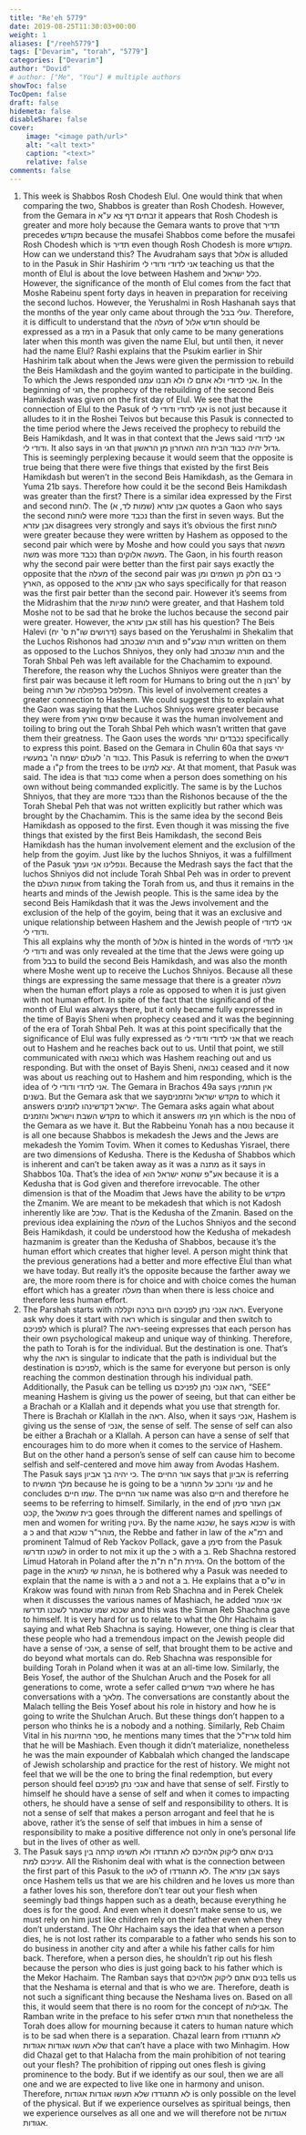 ```yaml
---
title: "Re'eh 5779"
date: 2019-08-25T11:30:03+00:00
weight: 1
aliases: ["/reeh5779"]
tags: ["Devarim", "torah", "5779"]
categories: ["Devarim"]
author: "Dovid"
# author: ["Me", "You"] # multiple authors
showToc: false
TocOpen: false
draft: false
hidemeta: false
disableShare: false
cover:
    image: "<image path/url>"
    alt: "<alt text>"
    caption: "<text>"
    relative: false
comments: false
---
```

1) This week is Shabbos Rosh Chodesh Elul. One would think that when comparing the two, Shabbos is greater than Rosh Chodesh. However, from the Gemara in זבחים דף צא ע"א it appears that Rosh Chodesh is greater and more holy because the Gemara wants to prove that תדיר precedes מקודש because the musafei Shabbos come before the musafei Rosh Chodesh which is תדיר even though Rosh Chodesh is more מקודש. How can we understand this?
The Avudraham says that אלול is alluded to in the Pasuk in Shir Hashirim אני לדודי ודודי לי teaching us that the month of Elul is about the love between Hashem and כלל ישראל. However, the significance of the month of Elul comes from the fact that Moshe Rabeinu spent forty days in heaven in preparation for receiving the second luchos. However, the Yerushalmi in Rosh Hashanah says that the months of the year only came about through the עולי בבל. Therefore, it is difficult to understand that the מעלה of חודש אלול should be expressed as a רמז in a Pasuk that only came to be many generations later when this month was given the name Elul, but until then, it never had the name Elul?
Rashi explains that the Psukim earlier in Shir Hashirim talk about when the Jews were given the permission to rebuild the Beis Hamikdash and the goyim wanted to participate in the building. To which the Jews responded אני לדודי ולא אתם לו ולא תבנו עמנו. In the beginning of חגי, the prophecy of the rebuilding of the second Beis Hamikdash was given on the first day of Elul. We see that the connection of Elul to the Pasuk of אני לדודי ודודי לי is not just because it alludes to it in the Roshei Teivos but because this Pasuk is connected to the time period where the Jews received the prophecy to rebuild the Beis Hamikdash, and It was in that context that the Jews said אני לדודי ודודי לי.
It also says in חגי that גדול יהיה כבוד הבית הזה האחרון מן הראשון. This is seemingly perplexing because it would seem that the opposite is true being that there were five things that existed by the first Beis Hamikdash but weren’t in the second Beis Hamikdash, as the Gemara in Yuma 21b says. Therefore how could it be the second Beis Hamikdash was greater than the first?
There is a similar idea expressed by the First and second לוחות. The אבן עזרא (שמות לד, א) quotes a Gaon who says the second לוחות were more נכבד than the first in seven ways. But the אבן עזרא disagrees very strongly and says it’s obvious the first לוחות were greater because they were written by Hashem as opposed to the second pair which were by Moshe and how could you says that מעשה משה was more נכבד than מעשה אלוקים. The Gaon, in his fourth reason why the second pair were better than the first pair says exactly the opposite that the מעלה of the second pair was כי בם חלק מן השמים ומן הארץ, as opposed to the אבן עזרא who says specifically for that reason was the first pair better than the second pair.
However it’s seems from the Midrashim that the לוחות שניות were greater, and that Hashem told Moshe not to be sad that he broke the luchos because the second pair were greater. However, the אבן עזרא still has his question? The Beis Halevi (דרושים שו"ת ס' יח) says based on the Yerushalmi in Shekalim that the Luchos Rishonos had תורה שבכתב and תורה שבע"פ written on them as opposed to the Luchos Shniyos, they only had תורה שבכתב and the Torah Shbal Peh was left available for the Chachamim to expound. Therefore, the reason why the Luchos Shniyos were greater than the first pair was because it left room for Humans to bring out the רצון ה'  by being מפלפל בפלפולה של תורה. This level of involvement creates a greater connection to Hashem. We could suggest this to explain what the Gaon was saying that the Luchos Shniyos were greater because they were from שמים וארץ because it was the human involvement and toiling to bring out the Torah Shbal Peh which wasn’t written that gave them their greatness.
The Gaon uses the words נכבדים יותר specifically to express this point. Based on the Gemara in Chulin 60a that says יהי כבוד ה' לעולם ישמח ה' במעשיו. This Pasuk is referring to when the דשאים made a ק"ו from the trees to be יצא למינו. At that moment, that Pasuk was said. The idea is that כבוד come when a person does something on his own without being commanded explicitly. The same is by the Luchos Shniyos, that they are more נכבד than the Rishonos because of the the Torah Shebal Peh that was not written explicitly but rather which was brought by the Chachamim.
This is the same idea by the second Beis Hamikdash as opposed to the first. Even though it was missing the five things that existed by the first Beis Hamikdash, the second Beis Hamikdash has the human involvement element and the exclusion of the help from the goyim. Just like by the luchos Shniyos, it was a fulfillment of the Pasuk ונפלינו אני ועמך. Because the Medrash says the fact that the luchos Shniyos did not include Torah Shbal Peh was in order to prevent the אומות העולם from taking the Torah from us, and thus it remains in the hearts and minds of the Jewish people. This is the same idea by the second Beis Hamikdash that it was the Jews involvement and the exclusion of the help of the goyim, being that it was an exclusive and unique relationship between Hashem and the Jewish people of אני לדודי ודודי לי.  
This all explains why the month of אלול is hinted in the words of אני לדודי ודודי לי and was only revealed at the time that the Jews were going up from בבל to build the second Beis Hamikdash, and was also the month where Moshe went up to receive the Luchos Shniyos. Because all these things are expressing the same message that there is a greater מעלה when the human effort plays a role as opposed to when it is just given with not human effort.
In spite of the fact that the significand of the month of Elul was always there, but it only became fully expressed in the time of Bayis Sheni when prophecy ceased and it was the beginning of the era of Torah Shbal Peh. It was at this point specifically that the significance of Elul was fully expressed as אני לדודי ודודי לי that we reach out to Hashem and he reaches back out to us. Until that point, we still communicated with נבואה which was Hashem reaching out and us responding. But with the onset of Bayis Sheni, נבואה ceased and it now was about us reaching out to Hashem and him responding, which is the idea of אני לדודי ודודי לי.
The Gemara in Brachos 49a says אין חותמין בשנים. But the Gemara ask that we sayמקדש ישראל והזמנים to which it answers ישראל דקדשינהו לזמנים. The Gemara asks again what about מקדש השבת וישראל והזמנים to which it answers חוץ מזו which is the נוסח of the Gemara as we have it. But the Rabbeinu Yonah has a נוסח because it is all one because Shabbos is mekadesh the Jews and the Jews are mekadesh the Yomim Tovim. When it comes to Kedushas Yisrael, there are two dimensions of Kedusha. There is the Kedusha of Shabbos which is inherent and can’t be taken away as it was a מתנה as it says in Shabbos 10a. That’s the idea of אע"פ שחטא ישראל הוא because it is a Kedusha that is God given and therefore irrevocable. The other dimension is that of the Moadim that Jews have the ability to be מקדש the Zmanim. We are meant to be mekadesh that which is not Kadosh inherently like are שכל. That is the Kedusha of the Zmanin. Based on the previous idea explaining the מעלה of the Luchos Shniyos and the second Beis Hamikdash, it could be understood how the Kedusha of mekadesh hazmanim is greater than the Kedusha of Shabbos, because it’s the human effort which creates that higher level.
A person might think that the previous generations had a better and more effective Elul than what we have today. But really it’s the opposite because the farther away we are, the more room there is for choice and with choice comes the human effort which has a greater מעלה than when there is less choice and therefore less human effort.  
2) The Parshah starts with ראה אנכי נתן לפניכם היום ברכה וקללה. Everyone ask why does it start with ראה which is singular and then switch to לפניכם which is plural?
The ראה-seeing expresses that each person has their own psychological makeup and unique way of thinking. Therefore, the path to Torah is for the individual. But the destination is one. That’s why the ראה is singular to indicate that the path is individual but the destination is לפניכם, which is the same for everyone but person is only reaching the common destination through his individual path.
Additionally, the Pasuk can be telling us ראה אנכי נתן לפניכם, “SEE” meaning Hashem is giving us the power of seeing, but that can either be a Brachah or a Klallah and it depends what you use that strength for. There is Brachah or Klallah in the ראה.
Also, when it says אנכי, Hashem is giving us the sense of אנכי, the sense of self. The sense of self can also be either a Brachah or a Klallah. A person can have a sense of self that encourages him to do more when it comes to the service of Hashem. But on the other hand a person’s sense of self can cause him to become selfish and self-centered and move him away from Avodas Hashem.    
The Pasuk says כי יהיה בך אביון. The אור החיים says that אביון is referring to מלך המשיח because he is going to be a עני ורוכב על החמור and he concludes שמו חיים. The אור החיים name was also חיים and therefore he seems to be referring to himself.
Similarly, in the end of אבן העזר סימן קכט, the בית שמואל goes through the different names and spellings of men and women for writing גיטין. By the name שכנא, he says שכנא is with a כ and that מוהר"ר שכנא, the Rebbe and father in law of the רמ"א and prominent Talmud of Reb Yackov Pollack, gave a סימן from the Pasuk לשכנו תדרשו in order to not mix it up the כ with a ב. Reb Shachna restored Limud Hatorah in Poland after the גזירת ת"ח ת"ת. On the bottom of the page in the הגהות שי למורא, he is bothered why a Pasuk was needed to explain that the name is with a כ and not a ב. He explains that a ש"ס in Krakow was found with הגהות from Reb Shachna and in Perek Chelek when it discusses the various names of Mashiach, he added אני אומר שכנא שמו שנאמר לשכנו תדרשו and this was the Siman Reb Shachna gave to himself.
It is very hard for us to relate to what the Ohr Hachaim is saying and what Reb Shachna is saying. However, one thing is clear that these people who had a tremendous impact on the Jewish people did have a sense of אנכי, a sense of self, that brought them to be active and do beyond what mortals can do. Reb Shachna was responsible for building Torah in Poland when it was at an all-time low.
Similarly, the Beis Yosef, the author of the Shulchan Aruch and the Posek for all generations to come, wrote a sefer called מגיד משרים where he has conversations with a מלאך. The conversations are constantly about the Malach telling the Beis Yosef about his role in history and how he is going to write the Shulchan Aruch. But these things don’t happen to a person who thinks he is a nobody and a nothing. Similarly, Reb Chaim Vital in his ספר החזיונות, he mentions many times that the אריז"ל told him that he will be Mashiach. Even though it didn’t materialize, nonetheless he was the main expounder of Kabbalah which changed the landscape of Jewish scholarship and practice for the rest of history.
We might not feel that we will be the one to bring the final redemption, but every person should feel אנכי נתן לפניכם and have that sense of self. Firstly to himself he should have a sense of self and when it comes to impacting others, he should have a sense of self and responsibility to others. It is not a sense of self that makes a person arrogant and feel that he is above, rather it’s the sense of self that imbues in him a sense of responsibility to make a positive difference not only in one’s personal life but in the lives of other as well.     
3) The Pasuk says בנים אתם ליקוק אלהיכם לא תתגדדו ולא תשימו קרחה בין עיניכם למת. All the Rishonim deal with what is the connection between the first part of this Pasuk to the לאו of לא תתגודדו.
The אבן עזרא says once Hashem tells us that we are his children and he loves us more than a father loves his son, therefore don’t tear out your flesh when seemingly bad things happen such as a death, because everything he does is for the good. And even when it doesn’t make sense to us, we must rely on him just like children rely on their father even when they don’t understand.
The Ohr Hachaim says the idea that when a person dies, he is not lost rather its comparable to a father who sends his son to do business in another city and after a while his father calls for him back. Therefore, when a person dies, he shouldn’t rip out his flesh because the person who dies is just going back to his father which is the Mekor Hachaim.
The Ramban says that בנים אתם ליקוק אלהיכם tells us that the Neshama is eternal and that is who we are. Therefore, death is not such a significant thing because the Neshama lives on.
Based on all this, it would seem that there is no room for the concept of אבילות. The Ramban write in the preface to his sefer תורת האדם that nonetheless the Torah does allow for mourning because it caters to human nature which is to be sad when there is a separation.
Chazal learn from לא תתגודדו שלא תעשו אגודות אגודות that can’t have a place with two Minhagim. How did Chazal get to that Halacha from the main prohibition of not tearing out your flesh?
The prohibition of ripping out ones flesh is giving prominence to the body. But if we identify as our soul, then we are all one and we are expected to live like one in harmony and unison. Therefore, לא תתגודדו שלא תעשו אגודות אגודות is only possible on the level of the physical. But if we experience ourselves as spiritual beings, then we experience ourselves as all one and we will therefore not be אגודות אגודות.
